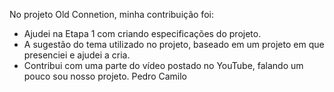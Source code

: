No projeto Old Connetion, minha contribuição foi:
- Ajudei na Etapa 1 com criando especificações do projeto.
- A sugestão do tema utilizado no projeto, baseado em um projeto em que presenciei e ajudei a cria.
-  Contribui com uma parte do vídeo postado no YouTube, falando um pouco sou nosso projeto. 
Pedro Camilo 

